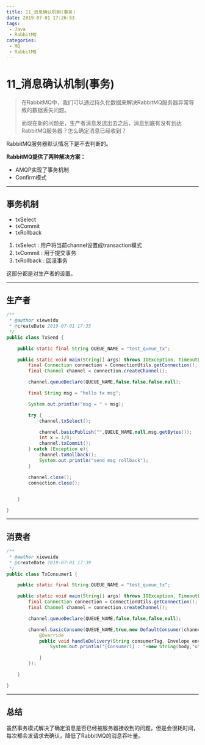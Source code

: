 ```yaml
---
title: 11_消息确认机制(事务)
date: 2019-07-01 ‏‎‏‎17:26:53
tags: 
 - Java
 - RabbitMQ
categories:
 - MQ
 - RabbitMQ
---
```


# 11_消息确认机制(事务)

> 在RabbitMQ中，我们可以通过持久化数据来解决RabbitMQ服务器异常导致的数据丢失问题。
>
> 而现在新的问题是，生产者消息发送出去之后，消息到底有没有到达RabbitMQ服务器？怎么确定消息已经收到？

RabbitMQ服务器默认情况下是不去判断的。

**RabbitMQ提供了两种解决方案：**

- AMQP实现了事务机制
- Confirm模式



---

## 事务机制

- txSelect
- txCommit
- txRollback



1. txSelect : 用户将当前channel设置成transaction模式
2. txCommit : 用于提交事务
3. txRollback : 回滚事务



这部分都是对生产者的设置。



---

## 生产者

```java
/**
 * @author xieweidu
 * @createDate 2019-07-01 17:35
 */
public class TxSend {

    public static final String QUEUE_NAME = "test_queue_tx";

    public static void main(String[] args) throws IOException, TimeoutException {
        final Connection connection = ConnectionUtils.getConnection();
        final Channel channel = connection.createChannel();

        channel.queueDeclare(QUEUE_NAME,false,false,false,null);

        final String msg = "hello tx msg";

        System.out.println("msg = " + msg);

        try {
            channel.txSelect();

            channel.basicPublish("",QUEUE_NAME,null,msg.getBytes());
            int x = 1/0;
            channel.txCommit();
        } catch (Exception e){
            channel.txRollback();
            System.out.println("send msg rollback");
        }

        channel.close();
        connection.close();


    }

}
```



---

## 消费者

```java
/**
 * @author xieweidu
 * @createDate 2019-07-01 17:39
 */
public class TxConsumer1 {

    public static final String QUEUE_NAME = "test_queue_tx";

    public static void main(String[] args) throws IOException, TimeoutException {
        final Connection connection = ConnectionUtils.getConnection();
        final Channel channel = connection.createChannel();

        channel.queueDeclare(QUEUE_NAME,false,false,false,null);

        channel.basicConsume(QUEUE_NAME,true,new DefaultConsumer(channel){
            @Override
            public void handleDelivery(String consumerTag, Envelope envelope, AMQP.BasicProperties properties, byte[] body) throws IOException {
                System.out.println("[Consumer1] : "+new String(body,"utf-8"));

            }
        });

    }

}
```



---

## 总结

虽然事务模式解决了确定消息是否已经被服务器接收到的问题，但是会很耗时间，每次都会发请求去确认，降低了RabbitMQ的消息吞吐量。